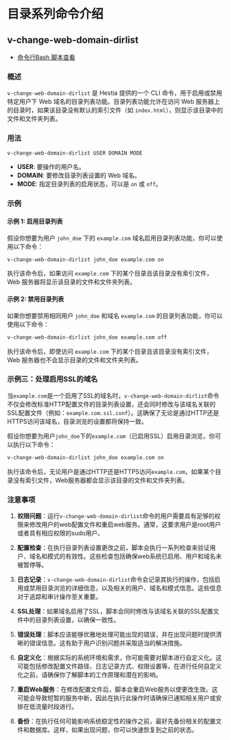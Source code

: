 # 目录系列命令介绍

## v-change-web-domain-dirlist

* [命令行Bash 脚本查看](https://hestiamb.org/bin/v-change-web-domain-dirlist)

### 概述

`v-change-web-domain-dirlist` 是 Hestia 提供的一个 CLI 命令，用于启用或禁用特定用户下 Web 域名的目录列表功能。目录列表功能允许在访问 Web 服务器上的目录时，如果该目录没有默认的索引文件（如 `index.html`），则显示该目录中的文件和文件夹列表。

### 用法

```bash
v-change-web-domain-dirlist USER DOMAIN MODE
```

- **USER**: 要操作的用户名。
- **DOMAIN**: 要修改目录列表设置的 Web 域名。
- **MODE**: 指定目录列表的启用状态，可以是 `on` 或 `off`。

### 示例

#### 示例 1: 启用目录列表

假设你想要为用户 `john_doe` 下的 `example.com` 域名启用目录列表功能，你可以使用以下命令：

```bash
v-change-web-domain-dirlist john_doe example.com on
```

执行该命令后，如果访问 `example.com` 下的某个目录且该目录没有索引文件，Web 服务器将显示该目录的文件和文件夹列表。

#### 示例 2: 禁用目录列表

如果你想要禁用相同用户 `john_doe` 和域名 `example.com` 的目录列表功能，你可以使用以下命令：

```bash
v-change-web-domain-dirlist john_doe example.com off
```

执行该命令后，即使访问 `example.com` 下的某个目录且该目录没有索引文件，Web 服务器也不会显示目录的文件和文件夹列表。

### 示例三：处理启用SSL的域名

当`example.com`是一个启用了SSL的域名时，`v-change-web-domain-dirlist`命令不仅会修改标准HTTP配置文件的目录列表设置，还会同时修改与该域名关联的SSL配置文件（例如：`example.com.ssl.conf`）。这确保了无论是通过HTTP还是HTTPS访问该域名，目录浏览的设置都将保持一致。

假设你想要为用户`john_doe`下的`example.com`（已启用SSL）启用目录浏览，你可以执行以下命令：

```bash
v-change-web-domain-dirlist john_doe example.com on
```

执行该命令后，无论用户是通过HTTP还是HTTPS访问`example.com`，如果某个目录没有索引文件，Web服务器都会显示该目录的文件和文件夹列表。

### 注意事项

1. **权限问题**：运行`v-change-web-domain-dirlist`命令的用户需要具有足够的权限来修改用户的web配置文件和重启web服务。通常，这要求用户是root用户或者具有相应权限的sudo用户。

2. **配置检查**：在执行目录列表设置更改之前，脚本会执行一系列检查来验证用户、域名和模式的有效性。这些检查包括确保web系统已启用、用户和域名未被暂停等。

3. **日志记录**：`v-change-web-domain-dirlist`命令会记录其执行的操作，包括启用或禁用目录浏览的详细信息，以及相关的用户、域名和模式信息。这些信息对于追踪和审计操作至关重要。

4. **SSL处理**：如果域名启用了SSL，脚本会同时修改与该域名关联的SSL配置文件中的目录列表设置，以确保一致性。

5. **错误处理**：脚本应该能够优雅地处理可能出现的错误，并在出现问题时提供清晰的错误信息。这有助于用户识别问题并采取适当的解决措施。

6. **自定义化**：根据实际的系统环境和需求，你可能需要对脚本进行自定义化。这可能包括修改配置文件路径、日志记录方式、权限设置等。在进行任何自定义化之前，请确保你了解脚本的工作原理和潜在的影响。

7. **重启Web服务**：在修改配置文件后，脚本会重启Web服务以使更改生效。这可能会导致短暂的服务中断，因此在执行此操作时请确保已通知相关用户或安排在低流量时段进行。

8. **备份**：在执行任何可能影响系统稳定性的操作之前，最好先备份相关的配置文件和数据库。这样，如果出现问题，你可以快速恢复到之前的状态。